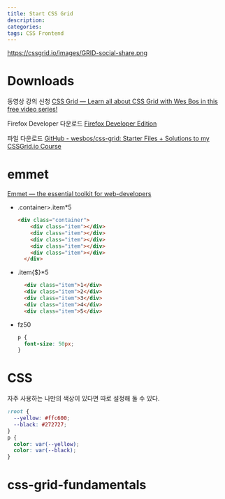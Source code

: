 ```yaml
---
title: Start CSS Grid
description: 
categories: 
tags: CSS Frontend
---
```


https://cssgrid.io/images/GRID-social-share.png

# Downloads

동영상 강의 신청
[CSS Grid — Learn all about CSS Grid with Wes Bos in this free video series!](https://cssgrid.io/)

Firefox Developer 다운로드
[Firefox Developer Edition](https://www.mozilla.org/ko/firefox/developer/?utm_campaign=cssgrid&utm_content=web&utm_source=wesbos)

파일 다운로드
[GitHub - wesbos/css-grid: Starter Files + Solutions to my CSSGrid.io Course](https://github.com/wesbos/css-grid)

# emmet

[Emmet — the essential toolkit for web-developers](https://emmet.io/)

* .container>.item*5
  ```html
  <div class="container">
      <div class="item"></div>
      <div class="item"></div>
      <div class="item"></div>
      <div class="item"></div>
      <div class="item"></div>
    </div>
  ```

* .item{$}*5
  ```html
    <div class="item">1</div>
    <div class="item">2</div>
    <div class="item">3</div>
    <div class="item">4</div>
    <div class="item">5</div>
  ```

* fz50
  ```css
  p {
    font-size: 50px;
  }
  ```

# CSS

자주 사용하는 나만의 색상이 있다면 따로 설정해 둘 수 있다.
  ```css
  :root {
    --yellow: #ffc600;
    --black: #272727;
  }
  p {
    color: var(--yellow);
    color: var(--black);
  }
  ```

# css-grid-fundamentals

<script src="https://gist.github.com/groovypark/053bb599f77633af47648667c9037da8.js"></script>